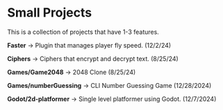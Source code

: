# Small Projects

This is a collection of projects that have 1-3 features.

**Faster** -> Plugin that manages player fly speed. (12/2/24)

**Ciphers** -> Ciphers that encrypt and decrypt text. (8/25/24)

**Games/Game2048** -> 2048 Clone (8/25/24)

**Games/numberGuessing** -> CLI Number Guessing Game (12/28/2024)

**Godot/2d-platformer** -> Single level platformer using Godot. (12/7/2024)
